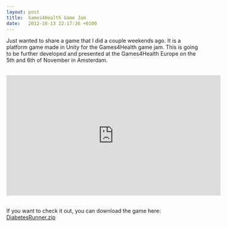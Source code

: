 ```yaml
---
layout: post
title:  Games4Health Game Jam
date:   2012-10-13 22:17:36 +0100
---
```

Just wanted to share a game that I did a couple weekends ago. It is a platform game made  in Unity for the Games4Health game jam. This is going to be further developed and presented at the Games4Health Europe on the 5th and 6th of November in Amsterdam.

<br/>
<center>
<iframe width="560" height="315" src="https://www.youtube.com/embed/reuwHSx851g" frameborder="0" allowfullscreen></iframe>
</center>
<br />

If you want to check it out, you can download the game here: [DiabetesRunner.zip](http://www.nexcius.net/wp-content/uploads/2012/10/DiabetesRunner.zip)
